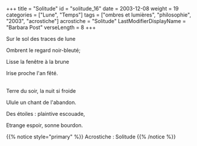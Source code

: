 +++
title = "Solitude"
id = "solitude_16"
date = 2003-12-08
weight = 19
categories = ["Lune", "Temps"]
tags = ["ombres et lumières", "philosophie", "2003", "acrostiche"]
acrostiche = "Solitude"
LastModifierDisplayName = "Barbara Post"
verseLength = 8
+++

Sur le sol des traces de lune

Ombrent le regard noir-bleuté;

Lisse la fenêtre à la brune

Irise proche l'an fêté.

 \
Terre du soir, la nuit si froide

Ulule un chant de l'abandon.

Des étoiles : plaintive escouade,

Etrange espoir, sonne bourdon.

{{% notice style="primary" %}}
Acrostiche : Solitude
{{% /notice %}}
